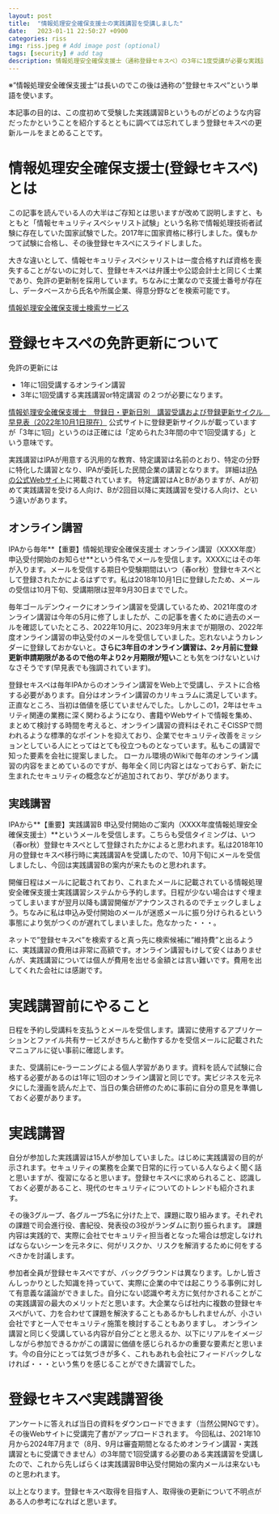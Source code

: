```yaml
---
layout: post
title:  "情報処理安全確保支援士の実践講習を受講しました"
date:   2023-01-11 22:50:27 +0900
categories: riss
img: riss.jpeg # Add image post (optional)
tags: [security] # add tag
description: 情報処理安全確保支援士（通称登録セキスペ）の3年に1度受講が必要な実践講習について
---
```


※”情報処理安全確保支援士”は長いのでこの後は通称の”登録セキスペ”という単語を使います。

本記事の目的は、この度初めて受験した実践講習Bというものがどのような内容だったかということを紹介するとともに調べては忘れてしまう登録セキスペの更新ルールをまとめることです。

# 情報処理安全確保支援士(登録セキスペ)とは
この記事を読んでいる人の大半はご存知とは思いますが改めて説明しますと、もともと「情報セキュリティスペシャリスト試験」という名称で情報処理技術者試験に存在していた国家試験でした。2017年に国家資格に移行しました。僕もかつて試験に合格し、その後登録セキスペにスライドしました。

大きな違いとして、情報セキュリティスペシャリストは一度合格すれば資格を喪失することがないのに対して、登録セキスペは弁護士や公認会計士と同じく士業であり、免許の更新制を採用しています。ちなみに士業なので支援士番号が存在し、データベースから氏名や所属企業、得意分野などを検索可能です。

[情報処理安全確保支援士検索サービス](https://riss.ipa.go.jp/)

# 登録セキスペの免許更新について

免許の更新には
- 1年に1回受講するオンライン講習
- 3年に1回受講する実践講習or特定講習
の２つが必要になります。

[情報処理安全確保支援士　登録日・更新日別　講習受講および登録更新サイクル　早見表（2022年10月1日現在）](https://www.ipa.go.jp/files/000088850.pdf)
公式サイトに登録更新サイクルが載っていますが「3年に1回」というのは正確には「定められた3年間の中で1回受講する」という意味です。

実践講習はIPAが用意する汎用的な教育、特定講習は名前のとおり、特定の分野に特化した講習となり、IPAが委託した民間企業の講習となります。
詳細は[IPAの公式Webサイト](https://www.ipa.go.jp/siensi/forriss/index.html)に掲載されています。
特定講習はAとBがありますが、Aが初めて実践講習を受ける人向け、Bが2回目以降に実践講習を受ける人向け、という違いがあります。

## オンライン講習
IPAから毎年**【重要】情報処理安全確保支援士 オンライン講習（XXXX年度）申込受付開始のお知らせ**という件名でメールを受信します。XXXXにはその年が入ります。メールを受信する期日や受験期間はいつ（春or秋）登録セキスペとして登録されたかによるはずです。私は2018年10月1日に登録したため、メールの受信は10月下旬、受講期限は翌年9月30日まででした。

毎年ゴールデンウィークにオンライン講習を受講しているため、2021年度のオンライン講習は今年の5月に修了しましたが、この記事を書くために過去のメールを確認していたところ、2022年10月に、2023年9月末までが期限の、2022年度オンライン講習の申込受付のメールを受信していました。忘れないようカレンダーに登録しておかないと。**さらに3年目のオンライン講習は、2ヶ月前に登録更新申請期限があるので他の年より2ヶ月期限が短い**ことも気をつけないといけなさそうです(早見表でも強調されています)。

登録セキスペは毎年IPAからのオンライン講習をWeb上で受講し、テストに合格する必要があります。自分はオンライン講習のカリキュラムに満足しています。正直なところ、当初は価値を感じていませんでした。しかしこの1，2年はセキュリティ関連の業務に深く関わるようになり、書籍やWebサイトで情報を集め、まとめて検討する時間を考えると、オンライン講習の資料はそれこそCISSPで問われるような標準的なポイントを抑えており、企業でセキュリティ改善をミッションとしている人にとってはとても役立つものとなっています。私もこの講習で知った要素を会社に提案しました。
ローカル環境のWikiで毎年のオンライン講習の内容をまとめているのですが、毎年全く同じ内容とはなっておらず、新たに生まれたセキュリティの概念などが追加されており、学びがあります。

## 実践講習
IPAから**【重要】実践講習B 申込受付開始のご案内（XXXX年度情報処理安全確保支援士）**というメールを受信します。こちらも受信タイミングは、いつ（春or秋）登録セキスペとして登録されたかによると思われます。私は2018年10月の登録セキスペ移行時に実践講習Aを受講したので、10月下旬にメールを受信しましたし、今回は実践講習Bの案内が来たものと思われます。

開催日程はメールに記載されており、これまたメールに記載されている情報処理安全確保支援士実践講習システムから予約します。日程が少ない場合はすぐ埋まってしまいますが翌月以降も講習開催がアナウンスされるのでチェックしましょう。ちなみに私は申込み受付開始のメールが迷惑メールに振り分けられるという事態により気がつくのが遅れてしまいました。危なかった・・・。

ネットで”登録セキスペ”を検索すると真っ先に検索候補に”維持費”と出るように、実践講習の費用は非常に高額です。オンライン講習もけして安くはありませんが、実践講習については個人が費用を出せる金額とは言い難いです。費用を出してくれた会社には感謝です。

# 実践講習前にやること
日程を予約し受講料を支払うとメールを受信します。講習に使用するアプリケーションとファイル共有サービスがきちんと動作するかを受信メールに記載されたマニュアルに従い事前に確認します。

また、受講前にe-ラーニングによる個人学習があります。資料を読んで試験に合格する必要があるのは1年に1回のオンライン講習と同じです。実ビジネスを元ネタにした漫画を読んだ上で、当日の集合研修のために事前に自分の意見を準備しておく必要があります。

# 実践講習
自分が参加した実践講習は15人が参加していました。はじめに実践講習の目的が示されます。セキュリティの業務を企業で日常的に行っている人ならよく聞く話と思いますが、復習になると思います。登録セキスペに求められること、認識しておく必要があること、現代のセキュリティについてのトレンドも紹介されます。

その後3グループ、各グループ5名に分けた上で、課題に取り組みます。それぞれの課題で司会進行役、書紀役、発表役の3役がランダムに割り振られます。
課題内容は実践的で、実際に会社でセキュリティ担当者となった場合は想定しなければならないシーンを元ネタに、何がリスクか、リスクを解消するために何をするべきかを討議します。

参加者全員が登録セキスペですが、バックグラウンドは異なります。しかし皆さんしっかりとした知識を持っていて、実際に企業の中では起こりうる事例に対して有意義な議論ができました。自分にない認識や考え方に気付かされることがこの実践講習の最大のメリットだと思います。大企業ならば社内に複数の登録セキスペがいて、力を合わせて課題を解決することもあるかもしれませんが、小さい会社ですと一人でセキュリティ施策を検討することもありますし。
オンライン講習と同じく受講している内容が自分ごとと思えるか、以下にリアルをイメージしながら参加できるかがこの講習に価値を感じられるかの重要な要素だと思います。今の自分にとっては気づきが多く、これもあれも会社にフィードバックしなければ・・・という焦りを感じることができた講習でした。

# 登録セキスペ実践講習後
アンケートに答えれば当日の資料をダウンロードできます（当然公開NGです）。その後Webサイトに受講完了書がアップロードされます。
今回私は、2021年10月から2024年7月まで（8月、9月は審査期間となるためオンライン講習・実践講習ともに受講できません）の3年間で1回受講する必要のある実践講習を受講したので、これから先しばらくは実践講習B申込受付開始の案内メールは来ないものと思われます。

以上となります。登録セキスペ取得を目指す人、取得後の更新について不明点がある人の参考になればと思います。